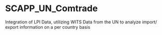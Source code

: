 # SCAPP_UN_Comtrade
Integration of LPI Data, utilizing WITS Data from the UN to analyze import/ export information on a per country basis 
